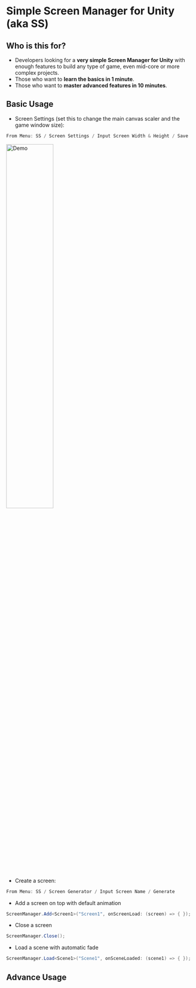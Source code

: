 
<h1>Simple Screen Manager for Unity (aka SS)</h1>

<h2>Who is this for?</h2>

* Developers looking for a **very simple Screen Manager for Unity** with enough features to build any type of game, even mid-core or more complex projects.
* Those who want to **learn the basics in 1 minute**.
* Those who want to **master advanced features in 10 minutes**.

<h2>Basic Usage</h2>

* Screen Settings (set this to change the main canvas scaler and the game window size):
```cs
From Menu: SS / Screen Settings / Input Screen Width & Height / Save
```

<img width="50%" src="https://zenga.com.vn/learn/unity/ss/screen-settings.gif" alt="Demo">

* Create a screen:
```cs
From Menu: SS / Screen Generator / Input Screen Name / Generate
```
* Add a screen on top with default animation
```cs
ScreenManager.Add<Screen1>("Screen1", onScreenLoad: (screen) => { });
```
* Close a screen
```cs
ScreenManager.Close();
```
* Load a scene with automatic fade
```cs
ScreenManager.Load<Scene1>("Scene1", onSceneLoaded: (scene1) => { });
```

<h2>Advance Usage</h2>